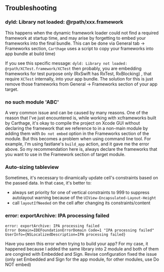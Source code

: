 ## Troubleshooting

### dyld: Library not loaded: @rpath/xxx.framework

This happens when the dynamic framework loader could not find a required framework at startup time,
and may arise by forgetting to embed your frameworks into the final bundle. 
This can be done via General tab -> Frameworks section, `Carthage` uses a script to copy 
your frameworks into app bundle at build time)

If you see this specific message: `dyld: Library not loaded: @rpath/XCTest.framework/XCTest`
then probably, you are embedding frameworks for test purpose only (RxSwift has RxTest, RxBlocking)
, that require `XCTest` internally, into your app bundle. The solution for this is just remove 
those frameworks from General -> Frameworks section of your app target.

### no such module 'ABC'

A very common issue and can be caused by many reasons. 
One of the reason that I've just encountered is, while working with xcframeworks built by Carthage,
it's okay to compile the project on Xcode GUI without declaring the framework that we reference to
in a non-main module by adding them with `Do not embed` option in the Frameworks section of the module.
But this becomes a problem when using command line tool. For example, I'm using fastlane's `build_app`
action, and it gave me the error above. So my recommendation here is, always declare the frameworks
that you want to use in the Framework section of target module.

### Auto-sizing tableview

Sometimes, it's necessary to dinamically update cell's constraints based on the passed data.
In that case, it's better to:
- always set priority for one of vertical constraints to 999 to suppress autolayout warning 
because of the `UIView-Encapsulated-Layout-Height`
- call `layoutIfNeeded` on the cell after changing its constraints/content

### error: exportArchive: IPA processing failed
```
error: exportArchive: IPA processing failed
Error Domain=IDEFoundationErrorDomain Code=1 "IPA processing failed" UserInfo={NSLocalizedDescription=IPA processing failed}
```
Have you seen this error when trying to build your app?
For my case, it happened because I added the same library into 2 module and both of them are congired with Embedded and Sign.
Revise configuration fixed the issue (only set Embedded and Sign for the app module, for other modules, use Do NOT embed)
